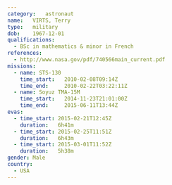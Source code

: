 ```yaml
---
category:	astronaut
name:	VIRTS, Terry
type:	military
dob:	1967-12-01
qualifications:
  - BSc in mathematics & minor in French
references:
  - http://www.nasa.gov/pdf/740566main_current.pdf
missions:
  - name: STS-130
    time_start:   2010-02-08T09:14Z
    time_end:     2010-02-22T03:22:11Z
  - name: Soyuz TMA-15M
    time_start:   2014-11-23T21:01:00Z
    time_end:     2015-06-11T13:44Z
evas:
  - time_start: 2015-02-21T12:45Z
    duration:   6h41m
  - time_start: 2015-02-25T11:51Z
    duration:   6h43m
  - time_start: 2015-03-01T11:52Z
    duration:   5h38m
gender:	Male
country:
  - USA
---
```

